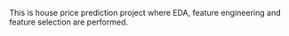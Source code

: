 This is house price prediction project where EDA, feature engineering and feature selection are performed.
